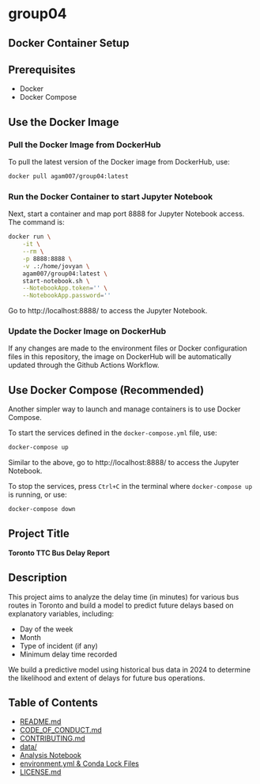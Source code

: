 # group04

## Docker Container Setup

## Prerequisites
- Docker
- Docker Compose

## Use the Docker Image

### Pull the Docker Image from DockerHub
To pull the latest version of the Docker image from DockerHub, use:

```bash
docker pull agam007/group04:latest
```

### Run the Docker Container to start Jupyter Notebook
Next, start a container and map port 8888 for Jupyter Notebook access. The command is:

```bash
docker run \
    -it \
    --rm \
    -p 8888:8888 \
    -v .:/home/jovyan \
    agam007/group04:latest \
    start-notebook.sh \
    --NotebookApp.token='' \
    --NotebookApp.password=''
```

Go to http://localhost:8888/ to access the Jupyter Notebook.

### Update the Docker Image on DockerHub
If any changes are made to the environment files or Docker configuration files in this repository, the image on DockerHub will be automatically updated through the Github Actions Workflow.

## Use Docker Compose (Recommended)
Another simpler way to launch and manage containers is to use Docker Compose.

To start the services defined in the `docker-compose.yml` file, use:

```bash
docker-compose up
```

Similar to the above, go to http://localhost:8888/ to access the Jupyter Notebook.

To stop the services, press `Ctrl+C` in the terminal where `docker-compose up` is running, or use:

```bash
docker-compose down
```

## Project Title
**Toronto TTC Bus Delay Report**

## Description
This project aims to analyze the delay time (in minutes) for various bus routes in Toronto and build a model to predict future delays based on explanatory variables, including:
- Day of the week
- Month
- Type of incident (if any)
- Minimum delay time recorded

We build a predictive model using historical bus data in 2024 to determine the likelihood and extent of delays for future bus operations.

## Table of Contents
- [README.md](https://github.com/UBC-MDS/group04/blob/main/README.md)
- [CODE_OF_CONDUCT.md](https://github.com/UBC-MDS/group04/blob/main/CODE_OF_CONDUCT.md)
- [CONTRIBUTING.md](https://github.com/UBC-MDS/group04/blob/main/CONTRIBUTING.md)
- [data/](https://github.com/UBC-MDS/group04/tree/main/data)
- [Analysis Notebook](https://github.com/UBC-MDS/group04/blob/main/notebooks/analysis.ipynb)
- [environment.yml & Conda Lock Files](https://github.com/UBC-MDS/group04/blob/main/environment.yml)
- [LICENSE.md](https://github.com/UBC-MDS/group04/blob/main/LICENSE)
